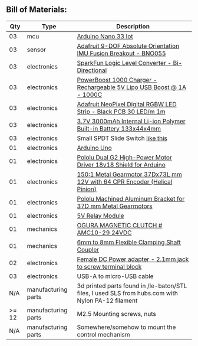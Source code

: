 ## Bill of Materials:

Qty   | Type                | Description 
------|---------------------|-----------------------------------------------------------------------------------
03    | mcu                 | [Arduino Nano 33 Iot](https://store.arduino.cc/usa/nano-33-iot) 
03    | sensor              | [Adafruit 9-DOF Absolute Orientation IMU Fusion Breakout - BNO055](https://www.adafruit.com/product/2472)
03    | electronics         | [SparkFun Logic Level Converter - Bi-Directional](https://www.sparkfun.com/products/12009)
03    | electronics         | [PowerBoost 1000 Charger - Rechargeable 5V Lipo USB Boost @ 1A - 1000C](https://www.adafruit.com/product/2465)
03    | electronics         | [Adafruit NeoPixel Digital RGBW LED Strip - Black PCB 30 LED/m 1m](https://www.adafruit.com/product/2824?length=1)
03    | electronics         | [3.7V 3000mAh Internal Li-ion Polymer Built-in Battery 133x44x4mm](https://www.ebay.com/itm/401114885436)
03    | electronics         |  Small SPDT Slide Switch [like this](https://abra-electronics.com/electromechanical/switches/slide-switches/ssw-110-solder-slide-switch-spdt-on-on-ssw-110.html)
01    | electronics         | [Arduino Uno](https://www.sparkfun.com/products/11021)
01    | electronics         | [Pololu Dual G2 High-Power Motor Driver 18v18 Shield for Arduino](https://www.pololu.com/product/2515)
01    | electronics         | [150:1 Metal Gearmotor 37Dx73L mm 12V with 64 CPR Encoder (Helical Pinion)](https://www.pololu.com/product/2828)
01    | electronics         | [Pololu Machined Aluminum Bracket for 37D mm Metal Gearmotors](https://www.pololu.com/product/1995)
01    | electronics         | [5V Relay Module](https://www.robotshop.com/ca/en/5v-relay-module-sunfounder.html?gclid=CjwKCAiAwZTuBRAYEiwAcr67OZL98QBwL9OpL-c9DpOhmtmNLzrwy7itKKR4cuZoxTWBBtcEdRgHcBoCtg0QAvD_BwE)
01    | mechanics           | [OGURA MAGNETIC CLUTCH # AMC10-29 24VDC](https://www.ebay.com/sch/i.html?_from=R40&_trksid=p2047675.m570.l1313&_nkw=AMC-10-29+ogura&_sacat=0)
01    | mechanics           | [6mm to 8mm Flexible Clamping Shaft Coupler](https://www.servocity.com/6mm-to-8mm-flexible-clamping-shaft-coupler/)
02    | electronics         | [Female DC Power adapter - 2.1mm jack to screw terminal block](https://www.adafruit.com/product/368#description)
03    | electronics         | USB-A to micro-USB cable
N/A   | manufacturing parts | 3d printed parts found in /le-baton/STL files, I used SLS from hubs.com with Nylon PA-12 filament 
>= 12 | manufacturing parts | M2.5 Mounting screws, nuts
N/A   | manufacturing parts | Somewhere/somehow to mount the control mechanism
